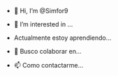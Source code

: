 - 👋 Hi, I’m @Simfor9
- 👀 I’m interested in ...
-  Actualmente estoy aprendiendo...
- 💞️ Busco colaborar en...

- 📫 Como contactarme...

<!---
Simfor9/Simfor9 is a ✨ special ✨ repository because its `README.md` (this file) appears on your GitHub profile.
You can click the Preview link to take a look at your changes.
--->
<!---
Mi nombre es Mauricio
---!>
